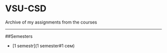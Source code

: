# VSU-CSD
Archive of my assignments from the courses
***
##Semesters
  + [1 semestr](1 semester#1 сем)
